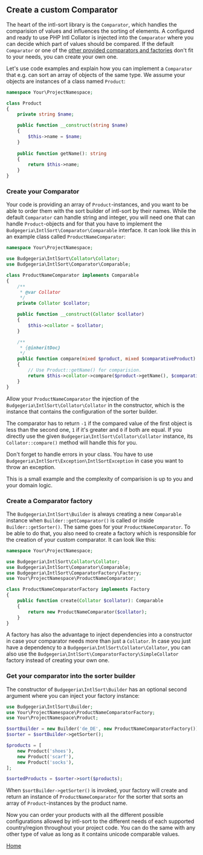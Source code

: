 ## Create a custom Comparator

The heart of the intl-sort library is the `Comparator`, which handles the comparision of
values and influences the sorting of elements. A configured and ready to use PHP Intl 
Collator is injected into the `Comparator` where you can decide which part of values
should be compared. If the default `Comparator` or one of the [other provided comparators and factories](factory.md)
don't fit to your needs, you can create your own one.

Let's use code examples and explain how you can implement a `Comparator` that e.g. can sort an
array of objects of the same type. We assume your objects are instances of a class named
`Product`:

```php
namespace Your\ProjectNamespace;

class Product
{
    private string $name;

    public function __construct(string $name)
    {
        $this->name = $name;
    }
    
    public function getName(): string
    {
        return $this->name;
    }
}
```

### Create your Comparator

Your code is providing an array of `Product`-instances, and you want to be able to order them
with the sort builder of intl-sort by their names. While the default `Comparator` can handle
string and integer, you will need one that can handle `Product`-objects and for that you have to
implement the `Budgegeria\IntlSort\Comparator\Comparable` interface. It can look like this
in an example class called `ProductNameComparator`:

```php
namespace Your\ProjectNamespace;

use Budgegeria\IntlSort\Collator\Collator;
use Budgegeria\IntlSort\Comparator\Comparable;

class ProductNameComparator implements Comparable
{
    /**
     * @var Collator
     */
    private Collator $collator;

    public function __construct(Collator $collator)
    {
        $this->collator = $collator;
    }

    /**
     * {@inheritDoc}
     */
    public function compare(mixed $product, mixed $comparativeProduct): int
    {
        // Use Product::getName() for comparision.
        return $this->collator->compare($product->getName(), $comparativeProduct->getName());
    }
}
```

Allow your `ProductNameComparator` the injection of the `Budgegeria\IntlSort\Collator\Collator` in the constructor, 
which is the instance that contains the configuration of the sorter builder.

The comparator has to return `-1` if the compared value of the first object is less than the second one,
`1` if it's greater and `0` if both are equal. If you directly use the given `Budgegeria\IntlSort\Collator\Collator`
instance, its `Collator::compare()` method will handle this for you.

Don't forget to handle errors in your class. You have to use `Budgegeria\IntlSort\Exception\IntlSortException`
in case you want to throw an exception.

This is a small example and the complexity of comparision is up to you and your domain logic.

### Create a Comparator factory

The `Budgegeria\IntlSort\Builder` is always creating a new `Comparable` instance when `Builder::getComparator()`
is called or inside `Builder::getSorter()`. The same goes for your `ProductNameComparator`. To be able to do that,
you also need to create a factory which is responsible for the creation of your custom comparator. It
can look like this:

```php
namespace Your\ProjectNamespace;

use Budgegeria\IntlSort\Collator\Collator;
use Budgegeria\IntlSort\Comparator\Comparable;
use Budgegeria\IntlSort\ComparatorFactory\Factory;
use Your\ProjectNamespace\ProductNameComparator;

class ProductNameComparatorFactory implements Factory
{
    public function create(Collator $collator): Comparable
    {
        return new ProductNameComparator($collator);
    }
}
```

A factory has also the advantage to inject dependencies into a constructor in case your
comparator needs more than just a `Collator`. In case you just have a dependency to a 
`Budgegeria\IntlSort\Collator\Collator`, you can also use the 
`Budgegeria\IntlSort\ComparatorFactory\SimpleCollator` factory instead of creating your own one.

### Get your comparator into the sorter builder

The constructor of `Budgegeria\IntlSort\Builder` has an optional second argument where you can
inject your factory instance:

```php
use Budgegeria\IntlSort\Builder;
use Your\ProjectNamespace\ProductNameComparatorFactory;
use Your\ProjectNamespace\Product;

$sortBuilder = new Builder('de_DE', new ProductNameComparatorFactory());
$sorter = $sortBuilder->getSorter();

$products = [
    new Product('shoes'),
    new Product('scarf'),
    new Product('socks'),
];

$sortedProducts = $sorter->sort($products);
```

When `$sortBuilder->getSorter()` is invoked, your factory will create and return an instance of
`ProductNameComparator` for the sorter that sorts an array of `Product`-instances by the product name.

Now you can order your products with all the different possible configurations allowed by intl-sort
to the different needs of each supported country/region throughout your project
code. You can do the same with any other type of value as long as it contains unicode comparable
values.

[Home](index.md)

